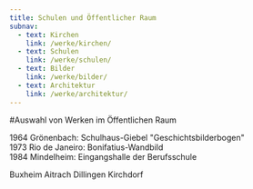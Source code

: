 ```yaml
---
title: Schulen und Öffentlicher Raum
subnav:
  - text: Kirchen
    link: /werke/kirchen/
  - text: Schulen
    link: /werke/schulen/
  - text: Bilder
    link: /werke/bilder/
  - text: Architektur
    link: /werke/architektur/
---
```


#Auswahl von Werken im Öffentlichen Raum
   
1964 Grönenbach: Schulhaus-Giebel "Geschichtsbilderbogen"   
1973 Rio de Janeiro: Bonifatius-Wandbild   
1984 Mindelheim: Eingangshalle der Berufsschule

Buxheim
Aitrach
Dillingen
Kirchdorf